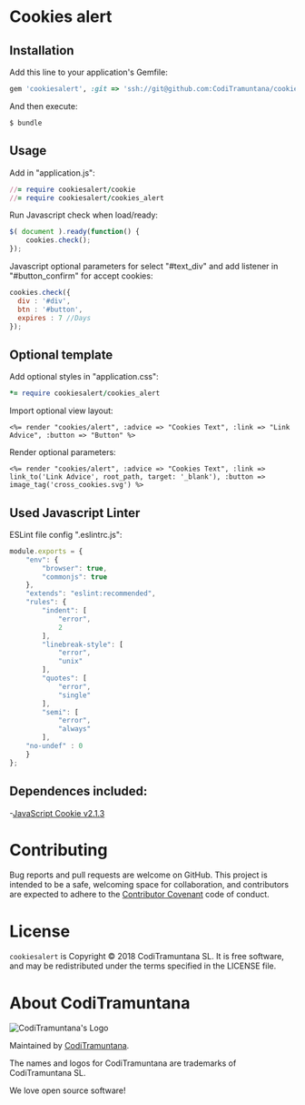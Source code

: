 # Cookies alert

## Installation

Add this line to your application's Gemfile:

```ruby
gem 'cookiesalert', :git => 'ssh://git@github.com:CodiTramuntana/cookiesalert.git'
```

And then execute:

    $ bundle

## Usage

Add in "application.js":
```ruby
//= require cookiesalert/cookie
//= require cookiesalert/cookies_alert
```

Run Javascript check when load/ready:
```js
$( document ).ready(function() {
    cookies.check();
});
```

Javascript optional parameters for select "#text_div" and add listener in "#button_confirm" for accept cookies:
```js
cookies.check({
  div : '#div',
  btn : '#button',
  expires : 7 //Days
});
```

## Optional template

Add optional styles in "application.css":
```ruby
*= require cookiesalert/cookies_alert
```

Import optional view layout:
```erb
<%= render "cookies/alert", :advice => "Cookies Text", :link => "Link Advice", :button => "Button" %>
```

Render optional parameters:
```erb
<%= render "cookies/alert", :advice => "Cookies Text", :link => link_to('Link Advice', root_path, target: '_blank'), :button => image_tag('cross_cookies.svg') %>
```

## Used Javascript Linter
ESLint file config ".eslintrc.js":
```js
module.exports = {
    "env": {
        "browser": true,
        "commonjs": true
    },
    "extends": "eslint:recommended",
    "rules": {
        "indent": [
            "error",
            2
        ],
        "linebreak-style": [
            "error",
            "unix"
        ],
        "quotes": [
            "error",
            "single"
        ],
        "semi": [
            "error",
            "always"
        ],
	"no-undef" : 0
    }
};
```

## Dependences included:
-[JavaScript Cookie v2.1.3](https://github.com/js-cookie/js-cookie)

# Contributing

Bug reports and pull requests are welcome on GitHub. This project is intended to be a safe, welcoming space for collaboration, and contributors are expected to adhere to the [Contributor Covenant](http://contributor-covenant.org) code of conduct.


# License

`cookiesalert` is Copyright © 2018 CodiTramuntana SL. It is free software, and may be redistributed under the terms specified in the LICENSE file.

# About CodiTramuntana

![CodiTramuntana's Logo](https://avatars0.githubusercontent.com/u/27996979?v=3&u=b0256e23ae7b2f237e3d1b5f2b2abdfe3092b24c&s=400)

Maintained by [CodiTramuntana](http://www.coditramuntana.com).

The names and logos for CodiTramuntana are trademarks of CodiTramuntana SL.

We love open source software!
